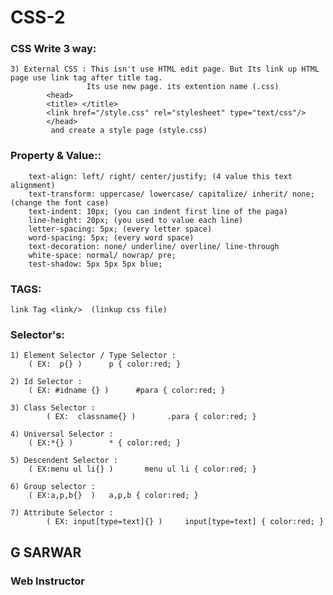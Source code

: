 # CSS-2

### CSS Write 3 way:

	3) External CSS : This isn't use HTML edit page. But Its link up HTML page use link tag after title tag.
		             Its use new page. its extention name (.css)
			<head>
			<title> </title>
			<link href="/style.css" rel="stylesheet" type="text/css"/>
			</head>
			 and create a style page (style.css)

### Property & Value::
		text-align: left/ right/ center/justify; (4 value this text alignment)
		text-transform: uppercase/ lowercase/ capitalize/ inherit/ none; (change the font case)
		text-indent: 10px; (you can indent first line of the paga)
		line-height: 20px; (you used to value each line)
		letter-spacing: 5px; (every letter space)
		word-spacing: 5px; (every word space)
		text-decoration: none/ underline/ overline/ line-through
		white-space: normal/ nowrap/ pre;
		test-shadow: 5px 5px 5px blue;

### TAGS:
	link Tag <link/>  (linkup css file)
### Selector's:
	1) Element Selector / Type Selector :
 	    ( EX:  p{} )      p { color:red; }

	2) Id Selector :
   	    ( EX: #idname {} )      #para { color:red; }

	3) Class Selector :
     	    ( EX:  classname{} )       .para { color:red; }

	4) Universal Selector :
   	    ( EX:*{} )        * { color:red; }
	
	5) Descendent Selector :
   	    ( EX:menu ul li{} )       menu ul li { color:red; }

	6) Group selector :
 	    ( EX:a,p,b{}  )	  a,p,b { color:red; }

	7) Attribute Selector :
    	    ( EX: input[type=text]{} )     input[type=text] { color:red; }



## G SARWAR
### Web Instructor
